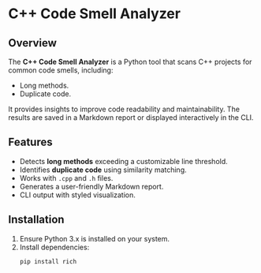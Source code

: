 # C++ Code Smell Analyzer

## Overview

The **C++ Code Smell Analyzer** is a Python tool that scans C++ projects for common code smells, including:
- Long methods.
- Duplicate code.

It provides insights to improve code readability and maintainability. The results are saved in a Markdown report or displayed interactively in the CLI.

## Features

- Detects **long methods** exceeding a customizable line threshold.
- Identifies **duplicate code** using similarity matching.
- Works with `.cpp` and `.h` files.
- Generates a user-friendly Markdown report.
- CLI output with styled visualization.

## Installation

1. Ensure Python 3.x is installed on your system.
2. Install dependencies:
   ```bash
   pip install rich
